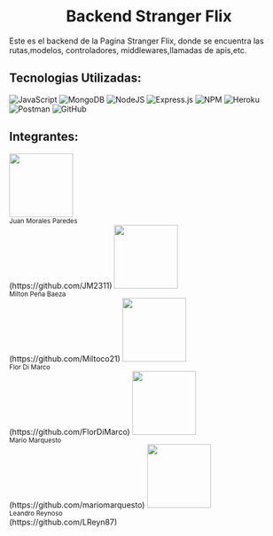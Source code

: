 <h1 align="center"> Backend Stranger Flix </h1>
Este es el backend de la Pagina Stranger Flix, donde se encuentra las rutas,modelos, controladores, middlewares,llamadas de apis,etc.

## Tecnologias Utilizadas:
![JavaScript](https://img.shields.io/badge/javascript-%23323330.svg?style=for-the-badge&logo=javascript&logoColor=%23F7DF1E)
![MongoDB](https://img.shields.io/badge/MongoDB-%234ea94b.svg?style=for-the-badge&logo=mongodb&logoColor=white)
![NodeJS](https://img.shields.io/badge/node.js-6DA55F?style=for-the-badge&logo=node.js&logoColor=white)
![Express.js](https://img.shields.io/badge/express.js-%23404d59.svg?style=for-the-badge&logo=express&logoColor=%2361DAFB)
![NPM](https://img.shields.io/badge/NPM-%23000000.svg?style=for-the-badge&logo=npm&logoColor=white)
	![Heroku](https://img.shields.io/badge/heroku-%23430098.svg?style=for-the-badge&logo=heroku&logoColor=white)
  ![Postman](https://img.shields.io/badge/Postman-FF6C37?style=for-the-badge&logo=postman&logoColor=white)
  ![GitHub](https://img.shields.io/badge/github-%23121011.svg?style=for-the-badge&logo=github&logoColor=white)
  
<h2 align="left">Integrantes:</h2>
 <img src="https://user-images.githubusercontent.com/100243624/187047419-a5287b45-00bb-46a9-a1af-8e6682549048.png" width=115><br><sub>Juan Morales Paredes</sub> <br>(https://github.com/JM2311)
 <img src="https://user-images.githubusercontent.com/100243624/187047498-891add9c-d150-4763-bd7e-02729b5c613a.jpg" width=115><br><sub>Milton Peña Baeza</sub> <br>(https://github.com/Miltoco21)
 <img src="https://user-images.githubusercontent.com/100243624/187533498-270a1810-301f-40c7-bc33-55ac4e090230.png" width=115><br><sub>Flor Di Marco</sub> <br>(https://github.com/FlorDiMarco)
 <img src="https://user-images.githubusercontent.com/100243624/187533844-c22878b4-123c-489c-98c7-1efe099ad926.jpg" width=115><br><sub>Mario Marquesto</sub> <br>(https://github.com/mariomarquesto)
 <img src="https://user-images.githubusercontent.com/100243624/187533994-8f439f84-0196-42b6-b236-6c1ef40ed720.png" width=115><br><sub>Leandro Reynoso</sub> <br>(https://github.com/LReyn87)
